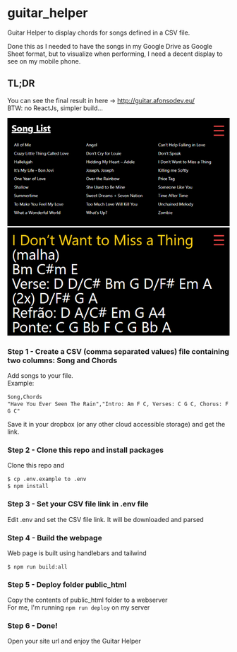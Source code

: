# guitar_helper
Guitar Helper to display chords for songs defined in a CSV file.  

Done this as I needed to have the songs in my Google Drive as Google Sheet format, but to visualize when performing, I need a decent display to see on my mobile phone.

## TL;DR
You can see the final result in here -> http://guitar.afonsodev.eu/  
BTW: no ReactJs, simpler build...

![GitHub Logo](assets/index.png)
![GitHub Logo](assets/song.png)

### Step 1 - Create a CSV (comma separated values) file containing two columns: Song and Chords
Add songs to your file.   
Example:
```csv
Song,Chords
"Have You Ever Seen The Rain","Intro: Am F C, Verses: C G C, Chorus: F G C"
```
Save it in your dropbox (or any other cloud accessible storage) and get the link. 

### Step 2 - Clone this repo and install packages
Clone this repo and 
```
$ cp .env.example to .env
$ npm install
```

### Step 3 - Set your CSV file link in .env file
Edit .env and set the CSV file link. It will be downloaded and parsed

### Step 4 - Build the webpage
Web page is built using handlebars and tailwind
```
$ npm run build:all
```

### Step 5 - Deploy folder public_html
Copy the contents of public_html folder to a webserver  
For me, I'm running ```npm run deploy``` on my server

### Step 6 - Done!
Open your site url and enjoy the Guitar Helper
